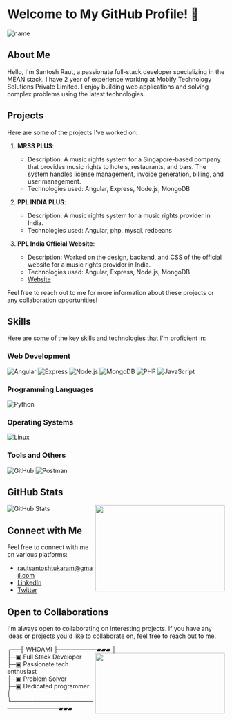 # Welcome to My GitHub Profile! 👋
![name](https://github.com/raut-santosh/raut-santosh/assets/106371057/be3936df-1653-43e0-92e7-e69c296a630b)

## About Me

Hello, I'm Santosh Raut, a passionate full-stack developer specializing in the MEAN stack. I have 2 year of experience working at Mobify Technology Solutions Private Limited. I enjoy building web applications and solving complex problems using the latest technologies.

## Projects

Here are some of the projects I've worked on:

1. **MRSS PLUS**:
   - Description: A music rights system for a Singapore-based company that provides music rights to hotels, restaurants, and bars. The system handles license management, invoice generation, billing, and user management.
   - Technologies used: Angular, Express, Node.js, MongoDB

2. **PPL INDIA PLUS**:
   - Description: A music rights system for a music rights provider in India.
   - Technologies used: Angular, php, mysql, redbeans

3. **PPL India Official Website**:
   - Description: Worked on the design, backend, and CSS of the official website for a music rights provider in India.
   - Technologies used: Angular, Express, Node.js, MongoDB
   - [Website](https://dev.pplindia.org/)


Feel free to reach out to me for more information about these projects or any collaboration opportunities!

## Skills

Here are some of the key skills and technologies that I'm proficient in:

### Web Development
![Angular](https://img.icons8.com/color/48/000000/angularjs.png "Angular") ![Express](https://img.icons8.com/office/48/000000/api-settings.png "Express") ![Node.js](https://img.icons8.com/color/48/000000/nodejs.png "Node.js") ![MongoDB](https://img.icons8.com/color/48/000000/mongodb.png "MongoDB") ![PHP](https://img.icons8.com/officexs/48/000000/php.png "PHP") ![JavaScript](https://img.icons8.com/color/48/000000/javascript.png "JavaScript")

### Programming Languages
![Python](https://img.icons8.com/color/48/000000/python.png "Python")


### Operating Systems
![Linux](https://img.icons8.com/color/48/000000/linux.png "Linux")

### Tools and Others
![GitHub](https://img.icons8.com/material-outlined/48/000000/github.png "GitHub") ![Postman](https://img.icons8.com/color/48/000000/postman.png "Postman")


## GitHub Stats

![GitHub Stats](https://github-readme-stats.vercel.app/api?username=raut-santosh&show_icons=true&theme=radical) <img src="https://github.com/raut-santosh/raut-santosh/assets/106371057/aeb931c8-8258-4e2c-a431-19b1ef0e3b0d" align="right" width="300" height="200">
## Connect with Me

Feel free to connect with me on various platforms:

- rautsantoshtukaram@gmail.com
- [LinkedIn](https://www.linkedin.com/in/raut-santosh/)
- [Twitter](https://twitter.com/rautsantosh2137)


## Open to Collaborations

I'm always open to collaborating on interesting projects. If you have any ideas or projects you'd like to collaborate on, feel free to reach out to me.  

┌──┤ WHOAMI ├─────────▰▰▰<img src="https://github.com/raut-santosh/raut-santosh/assets/106371057/8d00fa69-6dc8-451d-8220-5d198ed37663" align="right" width="300" height="140">
│  
├─▣ Full Stack Developer  
├─▣ Passionate tech enthusiast      
├─▣ Problem Solver    
├─▣ Dedicated programmer    
│  
└───────────────────────────────▰▰▰



